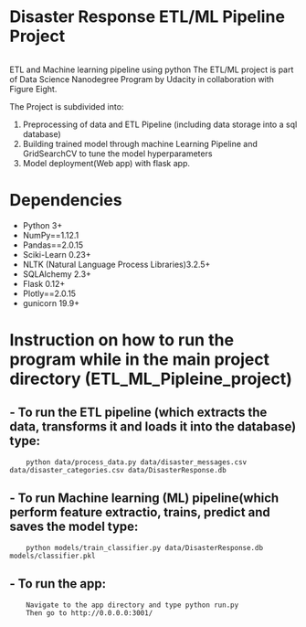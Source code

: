 # Disaster Response ETL/ML Pipeline Project
<img scr ="https://miyamotointernational.com/wp-content/uploads/disaster-response.jpg"/>

ETL and Machine learning pipeline using python
The ETL/ML project is part of Data Science Nanodegree Program by Udacity in collaboration with Figure Eight. 

The Project is subdivided into:
1. Preprocessing of data and ETL Pipeline (including data storage into a sql database)
2. Building trained model through machine Learning Pipeline and GridSearchCV to tune the model hyperparameters
3. Model deployment(Web app) with flask app.

# Dependencies
- Python 3+
- NumPy==1.12.1
- Pandas==2.0.15
- Sciki-Learn 0.23+
- NLTK (Natural Language Process Libraries)3.2.5+
- SQLAlchemy 2.3+
- Flask 0.12+
- Plotly==2.0.15
- gunicorn 19.9+

# Instruction on how to run the program while in the main project directory (ETL_ML_Pipleine_project)
## - To run the ETL pipeline (which extracts the data, transforms it and loads it into the database) type:
        python data/process_data.py data/disaster_messages.csv data/disaster_categories.csv data/DisasterResponse.db
## - To run Machine learning (ML) pipeline(which perform feature extractio, trains, predict and saves the model type:
        python models/train_classifier.py data/DisasterResponse.db models/classifier.pkl
## - To run the app:
        Navigate to the app directory and type python run.py
        Then go to http://0.0.0.0:3001/

